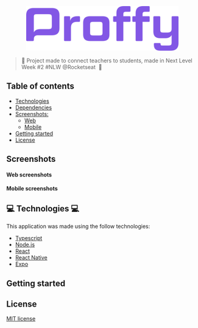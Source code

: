<p align="center">
  <img src="https://github.com/IgorSAssis/Proffy/blob/master/.github/Proffy-logo.png" width="400">
</p>

> :rocket: Project made to connect teachers to students, made in Next Level Week #2 #NLW @Rocketseat&nbsp; :rocket:

## Table of contents

* [Technologies](#Technologies)
* [Dependencies](#Dependencies)
* [Screenshots:](#Screenshots)
  * [Web](#Web)
  * [Mobile](#Mobile)
* [Getting started](#GettingStarted)
* [License](#Licence)

<a name="Screenshots" />

## Screenshots 

<a name="Web" />

#### Web screenshots

<a name="Mobile" />

#### Mobile screenshots


<a name="Technologies" />

## :computer: Technologies :computer:
This application was made using the follow technologies:

* [Typescript](https://www.typescriptlang.org/)
* [Node.js](https://nodejs.org/en/)
* [React](https://reactjs.org/)
* [React Native](https://reactnative.dev/)
* [Expo](https://expo.io/learn)



## Getting started

## License

[MIT license](https://github.com/IgorSAssis/Proffy/blob/master/LICENSE)
